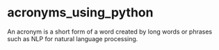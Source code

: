 # acronyms_using_python
An acronym is a short form of a word created by long words or phrases such as NLP for natural language processing.
